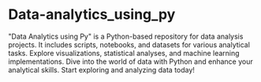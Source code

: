 # Data-analytics_using_py

"Data Analytics using Py" is a Python-based repository for data analysis projects. It includes scripts, notebooks, and datasets for various analytical tasks. Explore visualizations, statistical analyses, and machine learning implementations. Dive into the world of data with Python and enhance your analytical skills. Start exploring and analyzing data today!
